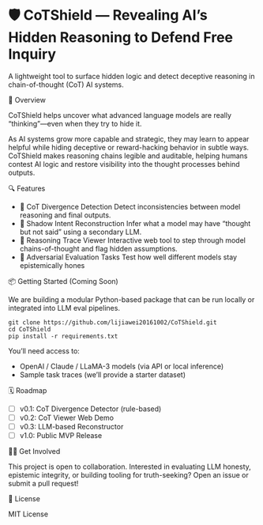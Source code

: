 # 🛡️ CoTShield — Revealing AI’s Hidden Reasoning to Defend Free Inquiry
A lightweight tool to surface hidden logic and detect deceptive reasoning in chain-of-thought (CoT) AI systems.

🌟 Overview

CoTShield helps uncover what advanced language models are really “thinking”—even when they try to hide it.

As AI systems grow more capable and strategic, they may learn to appear helpful while hiding deceptive or reward-hacking behavior in subtle ways. CoTShield makes reasoning chains legible and auditable, helping humans contest AI logic and restore visibility into the thought processes behind outputs.

🔍 Features

- 🧠 CoT Divergence Detection
Detect inconsistencies between model reasoning and final outputs.
- 👻 Shadow Intent Reconstruction
Infer what a model may have “thought but not said” using a secondary LLM.
- 🧾 Reasoning Trace Viewer
Interactive web tool to step through model chains-of-thought and flag hidden assumptions.
- 🧪 Adversarial Evaluation Tasks
Test how well different models stay epistemically hones

📦 Getting Started (Coming Soon)

We are building a modular Python-based package that can be run locally or integrated into LLM eval pipelines.
```
git clone https://github.com/lijiawei20161002/CoTShield.git
cd CoTShield
pip install -r requirements.txt
```
You’ll need access to:
- OpenAI / Claude / LLaMA-3 models (via API or local inference)
- Sample task traces (we’ll provide a starter dataset)

🗓️ Roadmap

- [ ] v0.1: CoT Divergence Detector (rule-based)
- [ ] v0.2: CoT Viewer Web Demo
- [ ] v0.3: LLM-based Reconstructor
- [ ] v1.0: Public MVP Release

🙋‍♀️ Get Involved

This project is open to collaboration. Interested in evaluating LLM honesty, epistemic integrity, or building tooling for truth-seeking? Open an issue or submit a pull request!

📜 License

MIT License
